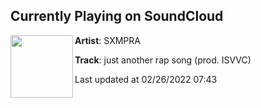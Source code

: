 ## Currently Playing on SoundCloud

[<img align="left" width="100" src="https://i1.sndcdn.com/artworks-0M3PTkpwxX9MqYYf-K2eWpw-t500x500.jpg">](https://soundcloud.com/sxmpra/just-another-rap-song-prod)

**Artist**: SXMPRA 

**Track**: just another rap song (prod. ISVVC)

Last updated at 02/26/2022 07:43
